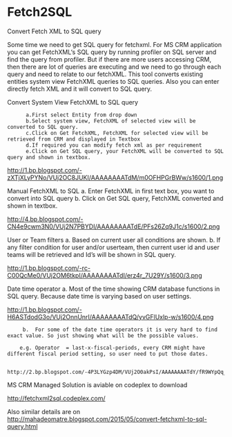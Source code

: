 # Fetch2SQL
Convert Fetch XML to SQL query

Some time we need to get SQL query for fetchxml. For MS CRM application you can get FetchXML‘s SQL query by running profiler on SQL server and find the query from profiler.
But if there are more users accessing CRM, then there are lot of queries are executing and we need to go through each query and need to relate to our fetchXML.
This tool converts existing entities system view FetchXML queries to SQL queries. Also you can enter directly fetch XML and it will convert to SQL query.

Convert System View FetchXML to SQL query

          a.First select Entity from drop down
          b.Select system view, FetchXML of selected view will be converted to SQL query.
          c.Click on Get FetchXML, FetchXML for selected view will be retrieved from CRM and displayed in Textbox
          d.If required you can modify fetch xml as per requirement
          e.Click on Get SQL query, your FetchXML will be converted to SQL query and shown in textbox.

http://1.bp.blogspot.com/-zXTjXLyPYNo/VUj2OC8JUKI/AAAAAAAATdM/m0OFHPGrBWw/s1600/1.png

Manual FetchXML to SQL
          a.      Enter FetchXML in first text box, you want to convert into SQL query
          b.      Click on Get SQL query, FetchXML converted and shown in textbox. 

http://4.bp.blogspot.com/-CN4e9cwm3N0/VUj2N7PBYDI/AAAAAAAATdE/PFs26Zq9J1c/s1600/2.png

User or Team filters
          a. Based on current user all conditions are shown.
          b. If any filter condition for user and/or userteam, then current user id and user teams will be retrieved and Id’s will be shown in SQL query.

http://1.bp.blogspot.com/-rc-C00QcMe0/VUj2OM6tkpI/AAAAAAAATdI/erz4r_7U29Y/s1600/3.png

Date time operator
          a. Most of the time showing CRM database functions in SQL query. Because date time is varying based on user settings.

http://1.bp.blogspot.com/-H6ASTdodG3o/VUj2OnnUnrI/AAAAAAAATdQ/yvGFlUxlp-w/s1600/4.png

         b.  For some of the date time operators it is very hard to find exact value. So just showing what will be the possible values.

        e.g. Operator  = last-x-fiscal-periods, every CRM might have different fiscal period setting, so user need to put those dates.
          
          http://2.bp.blogspot.com/-4P3LYGzp4DM/VUj2O0akPsI/AAAAAAAATdY/fR9WYpQq_DQ/s1600/5.png
          
MS CRM Managed Solution is aviable on codeplex to download

http://fetchxml2sql.codeplex.com/

Also similar details are on 
http://mahadeomatre.blogspot.com/2015/05/convert-fetchxml-to-sql-query.html
